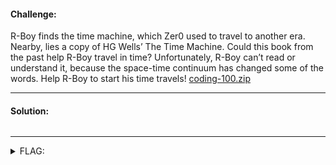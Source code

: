 #### Challenge:

R-Boy finds the time machine, which Zer0 used to travel to another era. Nearby, lies a copy of HG Wells’ The Time Machine. Could this book from the past help R-Boy travel in time? Unfortunately, R-Boy can’t read or understand it, because the space-time continuum has changed some of the words. Help R-Boy to start his time travels! [coding-100.zip](./coding-100.zip ":ignore")

---

#### Solution:

```python
```

---

<details><summary>FLAG:</summary>

```
{FLG:1_kn0w_3v3ryth1ng_4b0ut_t1m3_tr4v3ls}
```

</details>
